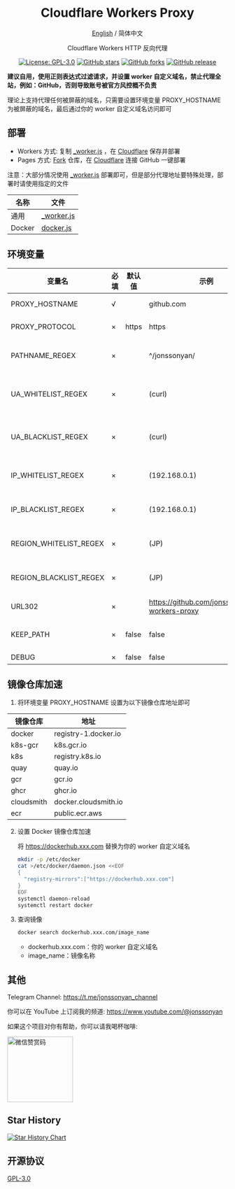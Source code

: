 <div align="center">

<h1 align="center">Cloudflare Workers Proxy</h1>

[English](README_EN.md) / 简体中文

Cloudflare Workers HTTP 反向代理

<p>
<a href="https://www.gnu.org/licenses/gpl-3.0.html"><img src="https://img.shields.io/github/license/jonssonyan/cf-workers-proxy" alt="License: GPL-3.0"></a>
<a href="https://github.com/jonssonyan/cf-workers-proxy/stargazers"><img src="https://img.shields.io/github/stars/jonssonyan/cf-workers-proxy" alt="GitHub stars"></a>
<a href="https://github.com/jonssonyan/cf-workers-proxy/forks"><img src="https://img.shields.io/github/forks/jonssonyan/cf-workers-proxy" alt="GitHub forks"></a>
<a href="https://github.com/jonssonyan/cf-workers-proxy/releases"><img src="https://img.shields.io/github/v/release/jonssonyan/cf-workers-proxy" alt="GitHub release"></a>
</p>


</div>

**建议自用，使用正则表达式过滤请求，并设置 worker 自定义域名，禁止代理全站，例如：GitHub，否则导致账号被官方风控概不负责**

理论上支持代理任何被屏蔽的域名，只需要设置环境变量 PROXY_HOSTNAME 为被屏蔽的域名，最后通过你的 worker 自定义域名访问即可

## 部署

- Workers 方式: 复制 [_worker.js](_worker.js) ，在 [Cloudflare](https://www.cloudflare.com) 保存并部署
- Pages 方式: [Fork](https://github.com/jonssonyan/cf-workers-proxy/fork)
  仓库，在 [Cloudflare](https://www.cloudflare.com) 连接 GitHub 一键部署

注意：大部分情况使用 [_worker.js](_worker.js) 部署即可，但是部分代理地址要特殊处理，部署时请使用指定的文件

| 名称     | 文件                       |
|--------|--------------------------|
| 通用     | [_worker.js](_worker.js) |
| Docker | [docker.js](docker.js)   |

## 环境变量

| 变量名                    | 必填  | 默认值   | 示例                                             | 备注                  |
|------------------------|-----|-------|------------------------------------------------|---------------------|
| PROXY_HOSTNAME         | √   |       | github.com                                     | 代理地址 hostname       |
| PROXY_PROTOCOL         | ×   | https | https                                          | 代理地址协议              |
| PATHNAME_REGEX         | ×   |       | ^/jonssonyan/                                  | 代理地址路径正则表达式         |
| UA_WHITELIST_REGEX     | ×   |       | (curl)                                         | User-Agent 白名单正则表达式 |
| UA_BLACKLIST_REGEX     | ×   |       | (curl)                                         | User-Agent 黑名单正则表达式 |
| IP_WHITELIST_REGEX     | ×   |       | (192.168.0.1)                                  | IP 白名单正则表达式         |
| IP_BLACKLIST_REGEX     | ×   |       | (192.168.0.1)                                  | IP 黑名单正则表达式         |
| REGION_WHITELIST_REGEX | ×   |       | (JP)                                           | 地区白名单正则表达式          |
| REGION_BLACKLIST_REGEX | ×   |       | (JP)                                           | 地区黑名单正则表达式          |
| URL302                 | ×   |       | https://github.com/jonssonyan/cf-workers-proxy | 302 跳转地址            |
| KEEP_PATH              | ×   | false | false                                          | 302 跳转时保留 path     |
| DEBUG                  | ×   | false | false                                          | 开启调试                |

## 镜像仓库加速

1. 将环境变量 PROXY_HOSTNAME 设置为以下镜像仓库地址即可

| 镜像仓库       | 地址                   |     
|------------|----------------------|
| docker     | registry-1.docker.io |   
| k8s-gcr    | k8s.gcr.io           |   
| k8s        | registry.k8s.io      |    
| quay       | quay.io              |   
| gcr        | gcr.io               |  
| ghcr       | ghcr.io              |   
| cloudsmith | docker.cloudsmith.io |   
| ecr        | public.ecr.aws       |   

2. 设置 Docker 镜像仓库加速

   将 https://dockerhub.xxx.com 替换为你的 worker 自定义域名

   ```bash
   mkdir -p /etc/docker
   cat >/etc/docker/daemon.json <<EOF
   {
     "registry-mirrors":["https://dockerhub.xxx.com"]
   }
   EOF
   systemctl daemon-reload
   systemctl restart docker
   ```

3. 查询镜像

   ```bash
   docker search dockerhub.xxx.com/image_name
   ```

   - dockerhub.xxx.com：你的 worker 自定义域名
   - image_name：镜像名称

## 其他

Telegram Channel: https://t.me/jonssonyan_channel

你可以在 YouTube 上订阅我的频道: https://www.youtube.com/@jonssonyan

如果这个项目对你有帮助，你可以请我喝杯咖啡:

<img src="https://github.com/jonssonyan/install-script/assets/46235235/cce90c48-27d3-492c-af3e-468b656bdd06" width="150" alt="微信赞赏码" title="微信赞赏码"/>

## Star History

[![Star History Chart](https://api.star-history.com/svg?repos=jonssonyan/cf-workers-proxy&type=Date)](https://star-history.com/#jonssonyan/cf-workers-proxy&Date)

## 开源协议

[GPL-3.0](LICENSE)
